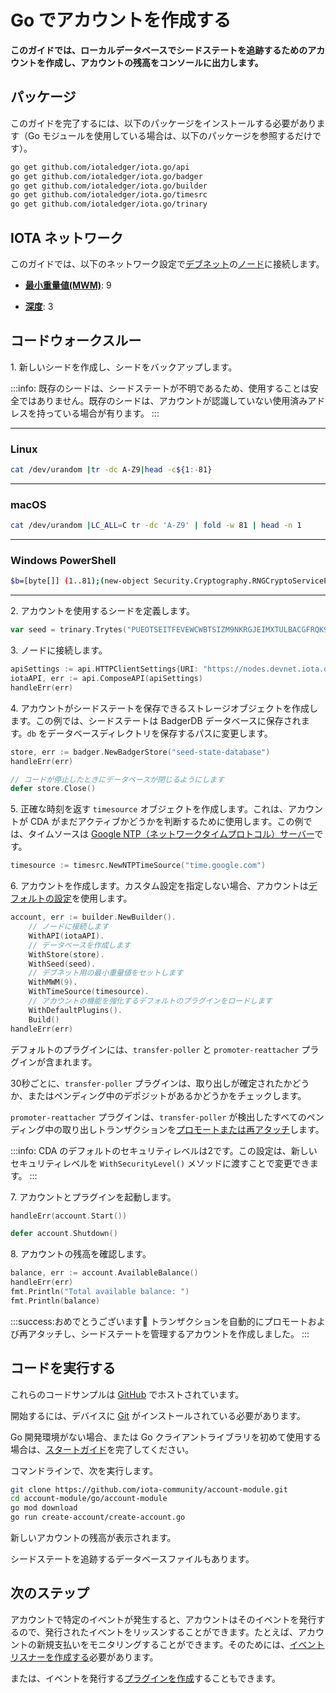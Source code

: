 # Go でアカウントを作成する
<!-- # Create an account in Go -->

**このガイドでは、ローカルデータベースでシードステートを追跡するためのアカウントを作成し、アカウントの残高をコンソールに出力します。**
<!-- **In this guide, you create an account to keep track of your seed state in a local database and print your account's balance to the console.** -->

## パッケージ
<!-- ## Packages -->

このガイドを完了するには、以下のパッケージをインストールする必要があります（Go モジュールを使用している場合は、以下のパッケージを参照するだけです）。
<!-- To complete this guide, you need to install the following packages (if you're using Go modules, you just need to reference them): -->

```bash
go get github.com/iotaledger/iota.go/api
go get github.com/iotaledger/iota.go/badger
go get github.com/iotaledger/iota.go/builder
go get github.com/iotaledger/iota.go/timesrc
go get github.com/iotaledger/iota.go/trinary
```

## IOTA ネットワーク
<!-- ## IOTA network -->

このガイドでは、以下のネットワーク設定で[デブネット](root://getting-started/0.1/network/iota-networks.md#devnet)の[ノード](root://getting-started/0.1/network/nodes.md)に接続します。
<!-- In this guide, we connect to a node on the [Devnet](root://getting-started/0.1/network/iota-networks.md#devnet) with the following network settings: -->

- **[最小重量値(MWM)](root://getting-started/0.1/network/minimum-weight-magnitude.md)**: 9
<!-- - **[Minimum weight magnitude](root://getting-started/0.1/network/minimum-weight-magnitude.md)**: 9 -->

- **[深度](root://getting-started/0.1/transactions/depth.md)**: 3
<!-- - **[Depth](root://getting-started/0.1/transactions/depth.md)**: 3 -->

## コードウォークスルー
<!-- ## Code walkthrough -->

1\. 新しいシードを作成し、シードをバックアップします。
<!-- 1\. Create a new seed and back it up -->

:::info:
既存のシードは、シードステートが不明であるため、使用することは安全ではありません。既存のシードは、アカウントが認識していない使用済みアドレスを持っている場合が有ります。
:::
<!-- :::info: -->
<!-- Existing seeds are not safe to use because their state is unknown. As such, these seeds may have spent addresses that the account is not aware of. -->
<!-- ::: -->

--------------------
### Linux
```bash
cat /dev/urandom |tr -dc A-Z9|head -c${1:-81}
```
---
### macOS
```bash
cat /dev/urandom |LC_ALL=C tr -dc 'A-Z9' | fold -w 81 | head -n 1
```
---
### Windows PowerShell
```bash
$b=[byte[]] (1..81);(new-object Security.Cryptography.RNGCryptoServiceProvider).GetBytes($b);-join($b|%{[char[]] (65..90+57..57)[$_%27]})
```
--------------------

2\. アカウントを使用するシードを定義します。
<!-- 2\. Define the seed that your account will use -->

```go
var seed = trinary.Trytes("PUEOTSEITFEVEWCWBTSIZM9NKRGJEIMXTULBACGFRQK9IMGICLBKW9TTEVSDQMGWKBXPVCBMMCXWMNPDX")
```

3\. ノードに接続します。
<!-- 3\. Connect to a node -->

```go
apiSettings := api.HTTPClientSettings{URI: "https://nodes.devnet.iota.org:443"}
iotaAPI, err := api.ComposeAPI(apiSettings)
handleErr(err)
```

4\. アカウントがシードステートを保存できるストレージオブジェクトを作成します。この例では、シードステートは BadgerDB データベースに保存されます。`db` をデータベースディレクトリを保存するパスに変更します。
<!-- 4\. Create a storage object to which the account can save the seed state. In this example, the seed state is stored in a BadgerDB database. Change `db` to the path where you want to save the database directory. -->

```go
store, err := badger.NewBadgerStore("seed-state-database")
handleErr(err)

// コードが停止したときにデータベースが閉じるようにします
defer store.Close()
```

5\. 正確な時刻を返す `timesource` オブジェクトを作成します。これは、アカウントが CDA がまだアクティブかどうかを判断するために使用します。この例では、タイムソースは [Google NTP（ネットワークタイムプロトコル）サーバー](https://developers.google.com/time/faq)です。
<!-- 5\. Create a `timesource` object that returns an accurate time, which the account will use to decide if your CDAs are still active. In this example, the time source is a [Google NTP (network time protocol) server](https://developers.google.com/time/faq). -->

```go
timesource := timesrc.NewNTPTimeSource("time.google.com")
```

6\. アカウントを作成します。カスタム設定を指定しない場合、アカウントは[デフォルトの設定](https://github.com/iotaledger/iota.go/blob/master/.docs/iota.go/reference/account_default_settings.md)を使用します。
<!-- 6\. Build your account. If you don't specify any custom settings, the account uses the [defaults](https://github.com/iotaledger/iota.go/blob/master/.docs/iota.go/reference/account_default_settings.md). -->

```go
account, err := builder.NewBuilder().
    // ノードに接続します
    WithAPI(iotaAPI).
    // データベースを作成します
    WithStore(store).
    WithSeed(seed).
    // デブネット用の最小重量値をセットします
    WithMWM(9).
    WithTimeSource(timesource).
    // アカウントの機能を強化するデフォルトのプラグインをロードします
    WithDefaultPlugins().
    Build()
handleErr(err)
```

デフォルトのプラグインには、`transfer-poller` と `promoter-reattacher` プラグインが含まれます。
<!-- The default plugins include the `transfer-poller` and the `promoter-reattacher` plugins. -->

30秒ごとに、`transfer-poller` プラグインは、取り出しが確定されたかどうか、またはペンディング中のデポジットがあるかどうかをチェックします。
<!-- Every 30 seconds, the `transfer-poller` plugin checks whether withdrawals have been confirmed or whether any deposits are pending. -->

`promoter-reattacher` プラグインは、`transfer-poller` が検出したすべてのペンディング中の取り出しトランザクションを[プロモートまたは再アタッチ](root://getting-started/0.1/transactions/reattach-rebroadcast-promote.md)します。
<!-- The `promoter-reattacher` plugin [promotes or reattaches](root://getting-started/0.1/transactions/reattach-rebroadcast-promote.md) any pending withdrawal transactions that the `transfer-poller` finds. -->

:::info:
CDA のデフォルトのセキュリティレベルは2です。この設定は、新しいセキュリティレベルを `WithSecurityLevel()` メソッドに渡すことで変更できます。
:::
<!-- :::info: -->
<!-- The default security level for CDAs is 2. You can change this setting by passing a new security level to the `WithSecurityLevel()` method. -->
<!-- ::: -->

7\. アカウントとプラグインを起動します。
<!-- 7\. Start the account and the plugins -->

```go
handleErr(account.Start())

defer account.Shutdown()
```

8\. アカウントの残高を確認します。
<!-- 8\. Check your account's balance -->

```go
balance, err := account.AvailableBalance()
handleErr(err)
fmt.Println("Total available balance: ")
fmt.Println(balance)
```

:::success:おめでとうございます:tada:
トランザクションを自動的にプロモートおよび再アタッチし、シードステートを管理するアカウントを作成しました。
:::
<!-- :::success:Congratulations! :tada: -->
<!-- You've created an account that will automatically promote and reattach transactions as well as manage the state of your seed. -->
<!-- ::: -->

## コードを実行する
<!-- ## Run the code -->

これらのコードサンプルは [GitHub](https://github.com/iota-community/account-module) でホストされています。
<!-- These code samples are hosted on [GitHub](https://github.com/iota-community/account-module). -->

開始するには、デバイスに [Git](https://git-scm.com/book/en/v2/Getting-Started-Installing-Git) がインストールされている必要があります。
<!-- To get started you need [Git](https://git-scm.com/book/en/v2/Getting-Started-Installing-Git) installed on your device. -->

Go 開発環境がない場合、または Go クライアントライブラリを初めて使用する場合は、[スタートガイド](../../getting-started/go-quickstart.md)を完了してください。
<!-- If you don't have a Go development environment, or if this is your first time using the Go client library, complete our [getting started guide](../../getting-started/go-quickstart.md). -->

コマンドラインで、次を実行します。
<!-- In the command-line, do the following: -->

```bash
git clone https://github.com/iota-community/account-module.git
cd account-module/go/account-module
go mod download
go run create-account/create-account.go
```
新しいアカウントの残高が表示されます。
<!-- You should see the balance of your new account. -->

シードステートを追跡するデータベースファイルもあります。
<!-- You'll also have a database file that keeps track of your seed state. -->

## 次のステップ
<!-- ## Next steps -->

アカウントで特定のイベントが発生すると、アカウントはそのイベントを発行するので、発行されたイベントをリッスンすることができます。たとえば、アカウントの新規支払いをモニタリングすることができます。そのためには、[イベントリスナーを作成する](../go/listen-to-events.md)必要があります。
<!-- After certain events happen in your account, it emits them, and allows you to listen for them. For example, you may want to monitor your account for new payments. To do so, you need to [create an event listener](../go/listen-to-events.md). -->

または、イベントを発行する[プラグインを作成](../go/create-plugin.md)することもできます。
<!-- Or, you can [create a plugin](../go/create-plugin.md) that also emits events. -->
